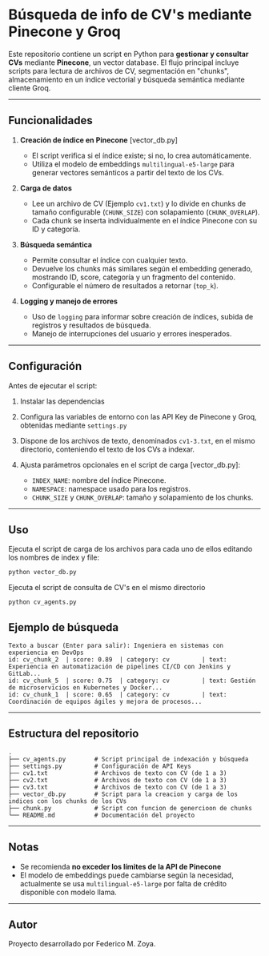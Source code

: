 # Búsqueda de info de CV's mediante Pinecone y Groq

Este repositorio contiene un script en Python para **gestionar y consultar CVs** mediante **Pinecone**, un vector database. El flujo principal incluye scripts para lectura de archivos de CV, segmentación en "chunks", almacenamiento en un índice vectorial y búsqueda semántica mediante cliente Groq.

---

## Funcionalidades

1. **Creación de índice en Pinecone** [vector_db.py]
   - El script verifica si el índice existe; si no, lo crea automáticamente.
   - Utiliza el modelo de embeddings `multilingual-e5-large` para generar vectores semánticos a partir del texto de los CVs.

2. **Carga de datos**
   - Lee un archivo de CV (Ejemplo `cv1.txt`) y lo divide en chunks de tamaño configurable (`CHUNK_SIZE`) con solapamiento (`CHUNK_OVERLAP`).
   - Cada chunk se inserta individualmente en el índice Pinecone con su ID y categoría.

3. **Búsqueda semántica**
   - Permite consultar el índice con cualquier texto.
   - Devuelve los chunks más similares según el embedding generado, mostrando ID, score, categoría y un fragmento del contenido.
   - Configurable el número de resultados a retornar (`top_k`).

4. **Logging y manejo de errores**
   - Uso de `logging` para informar sobre creación de índices, subida de registros y resultados de búsqueda.
   - Manejo de interrupciones del usuario y errores inesperados.

---

## Configuración

Antes de ejecutar el script:

1. Instalar las dependencias
   
2. Configura las variables de entorno con las API Key de Pinecone y Groq, obtenidas mediante `settings.py`
   
3. Dispone de los archivos de texto, denominados `cv1-3.txt`, en el mismo directorio, conteniendo el texto de los CVs a indexar.

4. Ajusta parámetros opcionales en el script de carga [vector_db.py]:
   - `INDEX_NAME`: nombre del índice Pinecone.
   - `NAMESPACE`: namespace usado para los registros.
   - `CHUNK_SIZE` y `CHUNK_OVERLAP`: tamaño y solapamiento de los chunks.

---

## Uso

Ejecuta el script de carga de los archivos para cada uno de ellos editando los nombres de index y file:
```bash
python vector_db.py
```

Ejecuta el script de consulta de CV's en el mismo directorio
```bash
python cv_agents.py
```

## Ejemplo de búsqueda

```
Texto a buscar (Enter para salir): Ingeniera en sistemas con experiencia en DevOps
id: cv_chunk_2  | score: 0.89  | category: cv         | text: Experiencia en automatización de pipelines CI/CD con Jenkins y GitLab...
id: cv_chunk_5  | score: 0.75  | category: cv         | text: Gestión de microservicios en Kubernetes y Docker...
id: cv_chunk_1  | score: 0.65  | category: cv         | text: Coordinación de equipos ágiles y mejora de procesos...
```

---

## Estructura del repositorio

```
.
├── cv_agents.py        # Script principal de indexación y búsqueda
├── settings.py         # Configuración de API Keys
├── cv1.txt             # Archivos de texto con CV (de 1 a 3)
├── cv2.txt             # Archivos de texto con CV (de 1 a 3)
├── cv3.txt             # Archivos de texto con CV (de 1 a 3)
├── vector_db.py        # Script para la creacion y carga de los indices con los chunks de los CVs
├── chunk.py            # Script con funcion de genercioon de chunks
└── README.md           # Documentación del proyecto
```

---

## Notas

- Se recomienda **no exceder los límites de la API de Pinecone** 
- El modelo de embeddings puede cambiarse según la necesidad, actualmente se usa `multilingual-e5-large` por falta de crédito disponible con modelo llama.

---

## Autor

Proyecto desarrollado por Federico M. Zoya.

